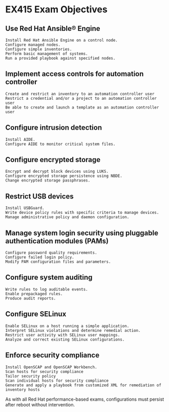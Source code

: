 # EX415 Exam Objectives

## Use Red Hat Ansible® Engine

    Install Red Hat Ansible Engine on a control node.
    Configure managed nodes.
    Configure simple inventories.
    Perform basic management of systems.
    Run a provided playbook against specified nodes.


## Implement access controls for automation controller

    Create and restrict an inventory to an automation controller user
    Restrict a credential and/or a project to an automation controller user
    Be able to create and launch a template as an automation controller user


## Configure intrusion detection

    Install AIDE.
    Configure AIDE to monitor critical system files.


## Configure encrypted storage
    Encrypt and decrypt block devices using LUKS.
    Configure encrypted storage persistence using NBDE.
    Change encrypted storage passphrases.


## Restrict USB devices

    Install USBGuard.
    Write device policy rules with specific criteria to manage devices.
    Manage administrative policy and daemon configuration.


## Manage system login security using pluggable authentication modules (PAMs)

    Configure password quality requirements.
    Configure failed login policy.
    Modify PAM configuration files and parameters.


## Configure system auditing

    Write rules to log auditable events.
    Enable prepackaged rules.
    Produce audit reports.


## Configure SELinux

    Enable SELinux on a host running a simple application.
    Interpret SELinux violations and determine remedial action.
    Restrict user activity with SELinux user mappings.
    Analyze and correct existing SELinux configurations.


## Enforce security compliance

    Install OpenSCAP and OpenSCAP Workbench.
    Scan hosts for security compliance
    Tailor security policy
    Scan individual hosts for security compliance
    Generate and apply a playbook from customized XML for remediation of inventory hosts


As with all Red Hat performance-based exams, configurations must persist after reboot without intervention.